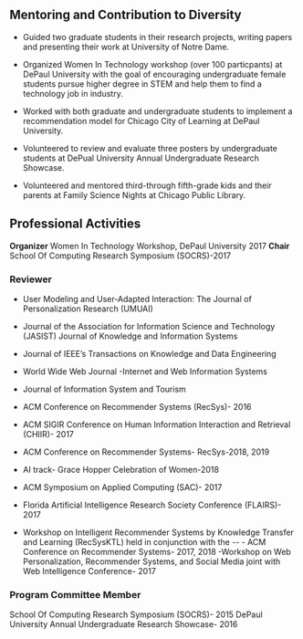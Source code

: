## Mentoring and Contribution to Diversity

- Guided two graduate students in their research projects, writing papers and presenting their work at University of Notre Dame.

- Organized Women In Technology workshop (over 100 particpants) at DePaul University with the goal of encouraging undergraduate female students pursue higher degree in STEM and help them to find a technology job in industry.

- Worked with both graduate and undergraduate students to implement a recommendation model for Chicago City of Learning at DePaul University.

- Volunteered to review and evaluate three posters by undergraduate students at DePual University Annual Undergraduate Research Showcase.

- Volunteered and mentored third-through fifth-grade kids and their parents at Family Science Nights at Chicago Public Library.

## Professional Activities

**Organizer** Women In Technology Workshop, DePaul University 2017
**Chair** School Of Computing Research Symposium (SOCRS)-2017

### Reviewer
- User Modeling and User-Adapted Interaction: The Journal of Personalization Research (UMUAI)

- Journal of the Association for Information Science and Technology (JASIST) Journal of Knowledge and Information Systems
- Journal of IEEE’s Transactions on Knowledge and Data Engineering
- World Wide Web Journal -Internet and Web Information Systems
- Journal of Information System and Tourism
- ACM Conference on Recommender Systems (RecSys)- 2016
- ACM SIGIR Conference on Human Information Interaction and Retrieval (CHIIR)- 2017
- ACM Conference on Recommender Systems- RecSys-2018, 2019
- AI track- Grace Hopper Celebration of Women-2018
- ACM Symposium on Applied Computing (SAC)- 2017
- Florida Artificial Intelligence Research Society Conference (FLAIRS)- 2017
- Workshop on Intelligent Recommender Systems by Knowledge Transfer and Learning (RecSysKTL) held in conjunction with the -- - ACM Conference on Recommender Systems- 2017, 2018
-Workshop on Web Personalization, Recommender Systems, and Social Media joint with Web Intelligence Conference- 2017
  
### Program Committee Member
School Of Computing Research Symposium (SOCRS)- 2015 DePaul University Annual Undergraduate Research Showcase- 2016
